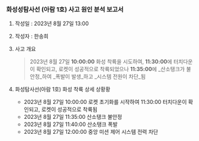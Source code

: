 ### 화성성탐사선 (아람 1호) **사고 원인** 분석 보고서
1. 작성일 : 2023년 8월 27일 13:00
2. 작성자 : 한송희
3. 사고 개요 
   > 2023년 8월 27일 **10:00:00** 화성 착륙을 시도하여, **11:30:00**에 터치다운이 확인되고, 로켓이 성공적으로 착륙되었으나 **11:35:00**에 _산소탱크가 불안정_하여 _폭발이 발생_하고 _시스템 전원이 차단_됨

4. 화성탐사선(아람 1호) 화성 착륙 상세 상황황
   - 2023년 8월 27일 10:00:00 로켓 초기화를 시작하여 11:30:00 터치다운이 확인되고, 로켓이 성공적으로 착륙됨
   - 2023년 8월 27일 11:35:00 산소탱크 불안정
   - 2023년 8월 27일 11:40:00 산소탱크 폭발
   - 2023년 8월 27일 12:00:00 중앙 미션 제어 시스템 전력 차단

